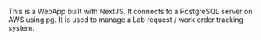 This is a WebApp built with NextJS. It connects to a PostgreSQL server on AWS using pg.
It is used to manage a Lab request / work order tracking system.